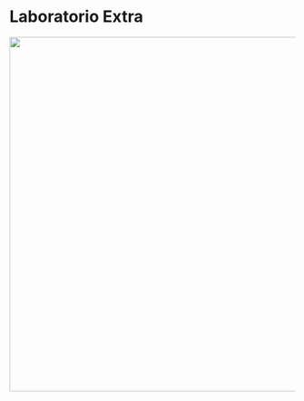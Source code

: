 # Laboratorio Extra

<p align="center">
  <img width="950" height="625" src="https://i.imgur.com/CTtEhuX.png">
</p>
